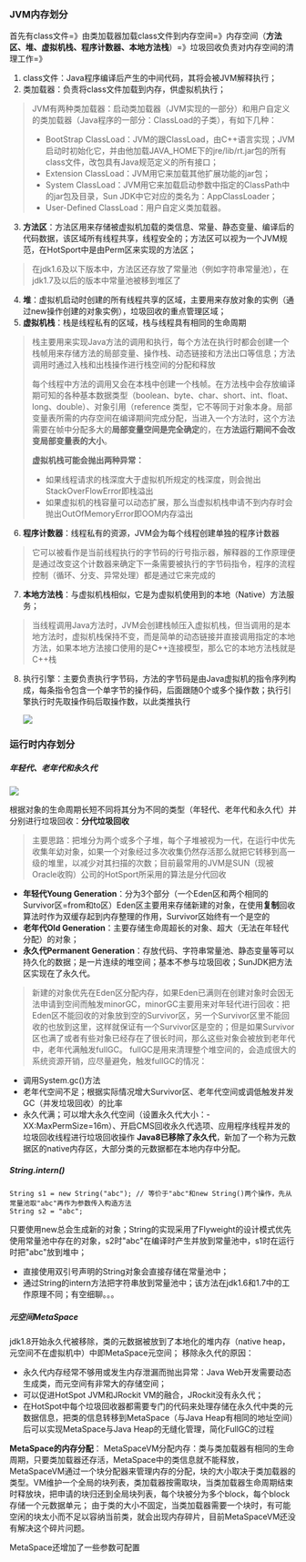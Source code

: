 ### JVM内存划分
首先有class文件=》由类加载器加载class文件到内存空间=》内存空间（**方法区、堆、虚拟机栈、程序计数器、本地方法栈**）=》垃圾回收负责对内存空间的清理工作=》
1. class文件：Java程序编译后产生的中间代码，其将会被JVM解释执行；
2. 类加载器：负责将class文件加载到内存，供虚拟机执行；
> JVM有两种类加载器：启动类加载器（JVM实现的一部分）和用户自定义的类加载器（Java程序的一部分：ClassLoad的子类），有如下几种：
> * BootStrap ClassLoad：JVM的跟ClassLoad，由C++语言实现；JVM启动时初始化它，并由他加载JAVA_HOME下的jre/lib/rt.jar包的所有class文件，改包具有Java规范定义的所有接口；
> * Extension ClassLoad：JVM用它来加载其他扩展功能的jar包；
> * System ClassLoad：JVM用它来加载启动参数中指定的ClassPath中的jar包及目录，Sun JDK中它对应的类名为：AppClassLoader；
> * User-Defined ClassLoad：用户自定义类加载器。
3. **方法区**：方法区用来存储被虚拟机加载的类信息、常量、静态变量、编译后的代码数据，该区域所有线程共享，线程安全的；方法区可以视为一个JVM规范，在HotSport中是由Perm区来实现的方法区；
> 在jdk1.6及以下版本中，方法区还存放了常量池（例如字符串常量池），在jdk1.7及以后的版本中常量池被移到堆区了
4. **堆**：虚拟机启动时创建的所有线程共享的区域，主要用来存放对象的实例（通过new操作创建的对象实例），垃圾回收的重点管理区域；
5. **虚拟机栈**：栈是线程私有的区域，栈与线程具有相同的生命周期
> 栈主要用来实现Java方法的调用和执行，每个方法在执行时都会创建一个栈帧用来存储方法的局部变量、操作栈、动态链接和方法出口等信息；方法调用时通过入栈和出栈操作进行栈空间的分配和释放
>
> 每个线程中方法的调用又会在本栈中创建一个栈帧。在方法栈中会存放编译期可知的各种基本数据类型（boolean、byte、char、short、int、float、long、double）、对象引用（reference 类型，它不等同于对象本身。局部变量表所需的内存空间在编译期间完成分配，当进入一个方法时，这个方法需要在帧中分配多大的**局部变量空间是完全确定**的，在**方法运行期间不会改变局部变量表的大小**。
>
> **虚拟机栈可能会抛出两种异常：**
>
> - 如果线程请求的栈深度大于虚拟机所规定的栈深度，则会抛出StackOverFlowError即栈溢出
> - 如果虚拟机的栈容量可以动态扩展，那么当虚拟机栈申请不到内存时会抛出OutOfMemoryError即OOM内存溢出
6. **程序计数器**：线程私有的资源，JVM会为每个线程创建单独的程序计数器
> 它可以被看作是当前线程执行的字节码的行号指示器，解释器的工作原理便是通过改变这个计数器来确定下一条需要被执行的字节码指令，程序的流程控制（循环、分支、异常处理）都是通过它来完成的
7. **本地方法栈**：与虚拟机栈相似，它是为虚拟机使用到的本地（Native）方法服务；
> 当线程调用Java方法时，JVM会创建栈帧压入虚拟机栈，但当调用的是本地方法时，虚拟机栈保持不变，而是简单的动态链接并直接调用指定的本地方法，如果本地方法接口使用的是C++连接模型，那么它的本地方法栈就是C++栈
8. 执行引擎：主要负责执行字节码，方法的字节码是由Java虚拟机的指令序列构成，每条指令包含一个单字节的操作码，后面跟随0个或多个操作数；执行引擎执行时先取操作码后取操作数，以此类推执行

   ![](https://img2023.cnblogs.com/blog/1457262/202303/1457262-20230302114504321-1270894134.jpg)
   

### 运行时内存划分
##### 年轻代、老年代和永久代

![](https://img2023.cnblogs.com/blog/1457262/202303/1457262-20230302114521882-1124867039.jpg)

根据对象的生命周期长短不同将其分为不同的类型（年轻代、老年代和永久代）并分别进行垃圾回收：**分代垃圾回收**
> 主要思路：把堆分为两个或多个子堆，每个子堆被视为一代，在运行中优先收集年幼对象，如果一个对象经过多次收集仍然存活那么就把它转移到高一级的堆里，以减少对其扫描的次数；目前最常用的JVM是SUN（现被Oracle收购）公司的HotSport所采用的算法是分代回收
* **年轻代Young Generation**：分为3个部分（一个Eden区和两个相同的Survivor区=from和to区）Eden区主要用来存储新建的对象，在使用**复制**回收算法时作为双缓存起到内存整理的作用，Survivor区始终有一个是空的
* **老年代Old Generation**：主要存储生命周超长的对象、超大（无法在年轻代分配）的对象；
* **永久代Permanent Generation**：存放代码、字符串常量池、静态变量等可以持久化的数据；是一片连续的堆空间；基本不参与垃圾回收；SunJDK把方法区实现在了永久代。
> 新建的对象优先在Eden区分配内存，如果Eden已满则在创建对象时会因无法申请到空间而触发minorGC，minorGC主要用来对年轻代进行回收：把Eden区不能回收的对象放到空的Survivor区，另一个Survivor区里不能回收的也放到这里，这样就保证有一个Survivor区是空的；但是如果Survivor区也满了或者有些对象已经存在了很长时间，那么这些对象会被放到老年代中，老年代满触发fullGC。
fullGC是用来清理整个堆空间的，会造成很大的系统资源开销，应尽量避免，触发fullGC的情况：
* 调用System.gc()方法
* 老年代空间不足；根据实际情况增大Survivor区、老年代空间或调低触发并发GC（并发垃圾回收）的比率
* 永久代满；可以增大永久代空间（设置永久代大小：-XX:MaxPermSize=16m）、开启CMS回收永久代选项、应用程序线程并发的垃圾回收线程进行垃圾回收操作
  **Java8已移除了永久代**，新加了一个称为元数据区的native内存区，大部分类的元数据都在本地内存中分配。

##### String.intern()
```
String s1 = new String("abc"); // 等价于"abc"和new String()两个操作，先从常量池取"abc"再作为参数传入构造方法
String s2 = "abc";
```
只要使用new总会生成新的对象；String的实现采用了Flyweight的设计模式优先使用常量池中存在的对象，s2时"abc"在编译时产生并放到常量池中，s1时在运行时把"abc"放到堆中；
* 直接使用双引号声明的String对象会直接存储在常量池中；
* 通过String的intern方法把字符串放到常量池中；该方法在jdk1.6和1.7中的工作原理不同；有空细聊。。。

##### 元空间MetaSpace
jdk1.8开始永久代被移除，类的元数据被放到了本地化的堆内存（native heap，元空间不在虚拟机中）中即MetaSpace元空间；
移除永久代的原因：

* 永久代内存经常不够用或发生内存泄漏而抛出异常：Java Web开发需要动态生成类，而元空间有非常大的存储空间；
* 可以促进HotSpot JVM和JRockit VM的融合，JRockit没有永久代；
* 在HotSpot中每个垃圾回收器都需要专门的代码来处理存储在永久代中类的元数据信息，把类的信息转移到MetaSpace（与Java Heap有相同的地址空间）后可以实现MetaSpace与Java Heap的无缝化管理，简化FullGC的过程

**MetaSpace的内存分配**：
MetaSpaceVM分配内存：类与类加载器有相同的生命周期，只要类加载器还存活，MetaSpace中的类信息就不能释放，MetaSpaceVM通过一个块分配器来管理内存的分配，块的大小取决于类加载器的类型。VM维护一个全局的块列表，类加载器按需取块，当类加载器生命周期结束时释放块，把申请的块归还到全局块列表，每个块被分为多个block，每个block存储一个元数据单元；
由于类的大小不固定，当类加载器需要一个块时，有可能空闲的块太小而不足以容纳当前类，就会出现内存碎片，目前MetaSpaceVM还没有解决这个碎片问题。

MetaSpace还增加了一些参数可配置